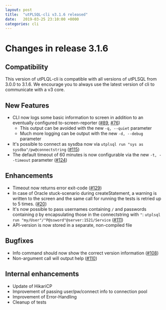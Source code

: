 ```yaml
---
layout: post
title:  "utPLSQL-cli v3.1.6 released"
date:   2019-03-25 23:10:00 +0000
categories: cli
---
```



# Changes in release 3.1.6

## Compatibility
This version of utPLQL-cli is compatible with all versions of utPLSQL from 3.0.0 to 3.1.6. We encourage you to always use the latest version of cli to communicate with a v3 core.

## New Features
* CLI now logs some basic information to screen in addition to an eventually configured to-screen-reporter ([#89](https://github.com/utPLSQL/utPLSQL-cli/issues/89), [#76](https://github.com/utPLSQL/utPLSQL-cli/issues/76))
  * This output can be avoided with the new `-q, --quiet` parameter
  * Much more logging can be output with the new `-d, --debug` parameter
* It's possible to connect as sysdba now via `utplsql run "sys as sysdba"/pw@connectstring` ([#115](https://github.com/utPLSQL/utPLSQL-cli/issues/115))
* The default timeout of 60 minutes is now configurable via the new `-t, --timeout` parameter ([#124](https://github.com/utPLSQL/utPLSQL-cli/issues/124))

## Enhancements
* Timeout now returns error exit-code ([#129](https://github.com/utPLSQL/utPLSQL-cli/issues/129))
* In case of Oracle stuck-scenario during createStatement, a warning is written to the screen and the same call for running the tests is retried up to 5 times. ([#20](https://github.com/utPLSQL/utPLSQL-cli/issues/20))
* It's now possible to pass usernames containing `/` and passwords containing `@` by encapsulating those in the connectstring with `"`: `utplsql run "my/User"/"P@ssword"@server:1521/Service` ([#111](https://github.com/utPLSQL/utPLSQL-cli/issues/111))
* API-version is now stored in a separate, non-compiled file

## Bugfixes
* Info command should now show the correct version information ([#108](https://github.com/utPLSQL/utPLSQL-cli/issues/108))
* Non-argument call will output help ([#110](https://github.com/utPLSQL/utPLSQL-cli/issues/110))

## Internal enhancements
* Update of HikariCP
* Improvement of passing user/pw/connect info to connection pool
* Improvement of Error-Handling
* Cleanup of tests
